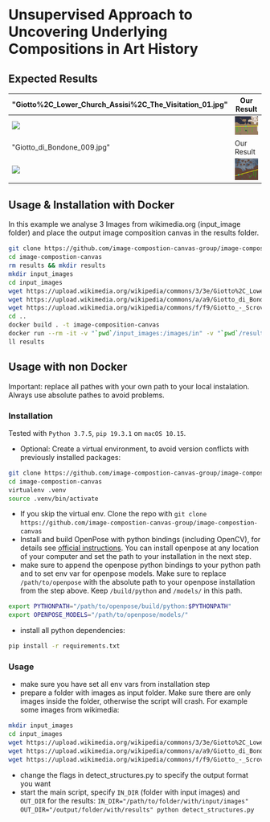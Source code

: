 # Unsupervised Approach to Uncovering Underlying Compositions in Art History

## Expected Results

| "Giotto%2C_Lower_Church_Assisi%2C_The_Visitation_01.jpg"  | Our Result |
| ------------- | ------------- |
| <img src="https://upload.wikimedia.org/wikipedia/commons/3/3e/Giotto%2C_Lower_Church_Assisi%2C_The_Visitation_01.jpg" width="100%">  | <img src="./results/Giotto%2C_Lower_Church_Assisi%2C_The_Visitation_01.jpg_final_colored_canvas.jpg" width="100%"> |
| "Giotto_di_Bondone_009.jpg"  | Our Result |
| <img src="https://upload.wikimedia.org/wikipedia/commons/a/a9/Giotto_di_Bondone_009.jpg" width="100%">  | <img src="./results/Giotto_di_Bondone_009.jpg_final_colored_canvas.jpg" width="100%"> |

## Usage & Installation with Docker
In this example we analyse 3 Images from wikimedia.org (input_image folder) and place the output image composition canvas in the results folder.
```bash
git clone https://github.com/image-compostion-canvas-group/image-compostion-canvas
cd image-compostion-canvas
rm results && mkdir results
mkdir input_images
cd input_images
wget https://upload.wikimedia.org/wikipedia/commons/3/3e/Giotto%2C_Lower_Church_Assisi%2C_The_Visitation_01.jpg
wget https://upload.wikimedia.org/wikipedia/commons/a/a9/Giotto_di_Bondone_009.jpg
wget https://upload.wikimedia.org/wikipedia/commons/f/f9/Giotto_-_Scrovegni_-_-18-_-_Adoration_of_the_Magi.jpg
cd ..
docker build . -t image-composition-canvas
docker run --rm -it -v "`pwd`/input_images:/images/in" -v "`pwd`/results:/images/out" image-composition-canvas
ll results
```

## Usage with non Docker
Important: replace all pathes with your own path to your local instalation. Always use absolute pathes to avoid problems.
### Installation
Tested with `Python 3.7.5`, `pip 19.3.1` on `macOS 10.15`.

* Optional: Create a virtual environment, to avoid version conflicts with previously installed packages:
```bash
git clone https://github.com/image-compostion-canvas-group/image-compostion-canvas
cd image-compostion-canvas
virtualenv .venv
source .venv/bin/activate
``` 
* If you skip the virtual env. Clone the repo with `git clone https://github.com/image-compostion-canvas-group/image-compostion-canvas`
* Install and build OpenPose with python bindings (including OpenCV), for details see [official instructions](https://github.com/CMU-Perceptual-Computing-Lab/openpose/blob/master/doc/installation.md#installation). You can install openpose at any location of your computer and set the path to your installation in the next step.
* make sure to append the openpose python bindings to your python path and to set env var for openpose models. Make sure to replace `/path/to/openpose` with the absolute path to your openpose installation from the step above. Keep `/build/python` and `/models/` in this path.
```bash
export PYTHONPATH="/path/to/openpose/build/python:$PYTHONPATH"
export OPENPOSE_MODELS="/path/to/openpose/models/"
```
* install all python dependencies:
```bash
pip install -r requirements.txt
```

### Usage
* make sure you have set all env vars from installation step
* prepare a folder with images as input folder. Make sure there are only images inside the folder, otherwise the script will crash. For example some images from wikimedia:
```bash
mkdir input_images
cd input_images
wget https://upload.wikimedia.org/wikipedia/commons/3/3e/Giotto%2C_Lower_Church_Assisi%2C_The_Visitation_01.jpg
wget https://upload.wikimedia.org/wikipedia/commons/a/a9/Giotto_di_Bondone_009.jpg
wget https://upload.wikimedia.org/wikipedia/commons/f/f9/Giotto_-_Scrovegni_-_-18-_-_Adoration_of_the_Magi.jpg
```
* change the flags in detect_structures.py to specify the output format you want
* start the main script, specify `IN_DIR` (folder with input images) and `OUT_DIR` for the results: `IN_DIR="/path/to/folder/with/input/images" OUT_DIR="/output/folder/with/results" python detect_structures.py`
